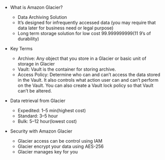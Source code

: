 * What is Amazon Glacier?

    * Data Archiving Solution
    * It’s designed for infrequently accessed data (you may require that data later for business need or legal purpose)
    * Long term storage solution for low cost
    99.999999999(11 9’s of durability)

* Key Terms

    * Archive: Any object that you store in a Glacier or basic unit of storage in Glacier
    * Vault: Vault is the container for storing archive.
    * Access Policy: Determine who can and can’t access the data stored in the Vault. It also controls what action user can and can’t perform on the Vault. You can also create a Vault lock policy so that Vault can’t be altered.

* Data retrieval from Glacier

    * Expedited: 1–5 min(highest cost)
    * Standard: 3–5 hour
    * Bulk: 5–12 hour(lowest cost)

* Security with Amazon Glacier

    * Glacier access can be control using IAM
    * Glacier encrypt your data using AES-256
    * Glacier manages key for you

